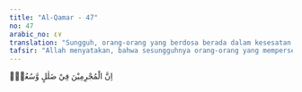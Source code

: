 ```yaml
---
title: "Al-Qamar - 47"
no: 47
arabic_no: ٤٧
translation: "Sungguh, orang-orang yang berdosa berada dalam kesesatan (di dunia) dan akan berada dalam neraka (di akhirat). "
tafsir: "Allah menyatakan, bahwa sesungguhnya orang-orang yang mempersekutukan Allah dan mendustakan rasul-rasul-Nya adalah orang-orang sesat dan menyimpang dari jalan yang benar di dunia. Di akhirat nanti mereka akan ditimpa azab yang pedih akibat kesesatannya."
---
```

اِنَّ الْمُجْرِمِيْنَ فِيْ ضَلٰلٍ وَّسُعُرٍۘ 